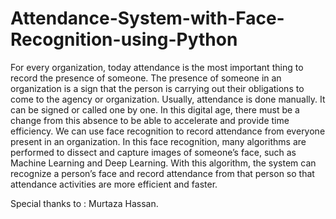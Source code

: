 # Attendance-System-with-Face-Recognition-using-Python
For every organization, today attendance is the most important thing to record the presence of someone. The presence of someone in an organization is a sign that the person is carrying out their obligations to come to the agency or organization. Usually, attendance is done manually. It can be signed or called one by one. In this digital age, there must be a change from this absence to be able to accelerate and provide time efficiency. We can use face recognition to record attendance from everyone present in an organization. In this face recognition, many algorithms are performed to dissect and capture images of someone’s face, such as Machine Learning and Deep Learning. With this algorithm, the system can recognize a person’s face and record attendance from that person so that attendance activities are more efficient and faster.

Special thanks to : Murtaza Hassan.
